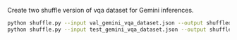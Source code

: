 Create two shuffle version of vqa dataset for Gemini inferences.
```bash
python shuffle.py --input val_gemini_vqa_dataset.json --output shuffled_output.json
python shuffle.py --input test_gemini_vqa_dataset.json --output shuffled_output.json
```
